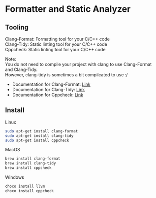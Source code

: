 # Formatter and Static Analyzer

## Tooling

Clang-Format: Formatting tool for your C/C++ code  
Clang-Tidy: Static linting tool for your C/C++ code  
Cppcheck: Static linting tool for your C/C++ code  

Note:  
You do not need to compile your project with clang to use Clang-Format and Clang-Tidy.  
However, clang-tidy is sometimes a bit compilcated to use :/

- Documentation for Clang-Format: [Link](https://clang.llvm.org/docs/ClangFormat.html)
- Documentation for Clang-Tidy: [Link](https://clang.llvm.org/extra/clang-tidy/)
- Documentation for Cppcheck: [Link](https://github.com/danmar/cppcheck)

## Install

Linux

```bash
sudo apt-get install clang-format
sudo apt-get install clang-tidy
sudo apt-get install cppcheck
```

MacOS

```bash
brew install clang-format
brew install clang-tidy
brew install cppcheck
```

Windows

```bash
choco install llvm
choco install cppcheck
````
